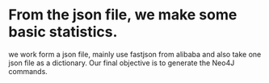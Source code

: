 # From the json file, we make some basic statistics.
we work form a json file, mainly use fastjson from alibaba and also take one json file as a dictionary. Our final objective is to generate the Neo4J commands.